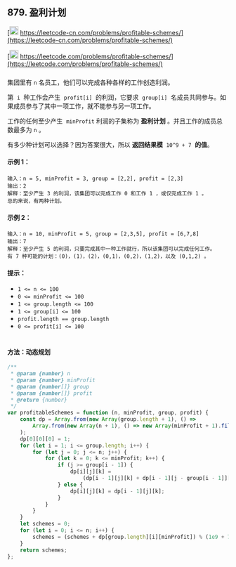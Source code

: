 ## 879. 盈利计划

[<img src="https://static.leetcode-cn.com/cn-mono-assets/production/assets/logo-dark-cn.c42314a8.svg" height="20" /> https://leetcode-cn.com/problems/profitable-schemes/](https://leetcode-cn.com/problems/profitable-schemes/)

[<img src="https://assets.leetcode.com/static_assets/public/webpack_bundles/images/logo-dark.e99485d9b.svg" height="20"/> https://leetcode.com/problems/profitable-schemes/](https://leetcode.com/problems/profitable-schemes/)

###

集团里有 `n` 名员工，他们可以完成各种各样的工作创造利润。

第  `i`  种工作会产生  `profit[i]`  的利润，它要求  `group[i]`  名成员共同参与。如果成员参与了其中一项工作，就不能参与另一项工作。

工作的任何至少产生  `minProfit` 利润的子集称为 **盈利计划** 。并且工作的成员总数最多为 `n` 。

有多少种计划可以选择？因为答案很大，所以 **返回结果模**  `10^9 + 7`  **的值**。

#### 示例 1：

```
输入：n = 5, minProfit = 3, group = [2,2], profit = [2,3]
输出：2
解释：至少产生 3 的利润，该集团可以完成工作 0 和工作 1 ，或仅完成工作 1 。
总的来说，有两种计划。
```

#### 示例 2：

```
输入：n = 10, minProfit = 5, group = [2,3,5], profit = [6,7,8]
输出：7
解释：至少产生 5 的利润，只要完成其中一种工作就行，所以该集团可以完成任何工作。
有 7 种可能的计划：(0)，(1)，(2)，(0,1)，(0,2)，(1,2)，以及 (0,1,2) 。
```

#### 提示：

-   `1 <= n <= 100`
-   `0 <= minProfit <= 100`
-   `1 <= group.length <= 100`
-   `1 <= group[i] <= 100`
-   `profit.length == group.length`
-   `0 <= profit[i] <= 100`

#

#### 方法：动态规划

```js
/**
 * @param {number} n
 * @param {number} minProfit
 * @param {number[]} group
 * @param {number[]} profit
 * @return {number}
 */
var profitableSchemes = function (n, minProfit, group, profit) {
    const dp = Array.from(new Array(group.length + 1), () =>
        Array.from(new Array(n + 1), () => new Array(minProfit + 1).fill(0))
    );
    dp[0][0][0] = 1;
    for (let i = 1; i <= group.length; i++) {
        for (let j = 0; j <= n; j++) {
            for (let k = 0; k <= minProfit; k++) {
                if (j >= group[i - 1]) {
                    dp[i][j][k] =
                        (dp[i - 1][j][k] + dp[i - 1][j - group[i - 1]][Math.max(k - profit[i - 1], 0)]) % (1e9 + 7);
                } else {
                    dp[i][j][k] = dp[i - 1][j][k];
                }
            }
        }
    }
    let schemes = 0;
    for (let i = 0; i <= n; i++) {
        schemes = (schemes + dp[group.length][i][minProfit]) % (1e9 + 7);
    }
    return schemes;
};
```
